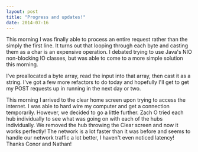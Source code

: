 ```yaml
---
layout: post
title: "Progress and updates!"
date: 2014-07-16
---
```


This morning I was finally able to process an entire request rather than the simply the first line. It turns out that looping through each byte and casting them as a char is an expensive operation. I debated trying to use Java's NIO non-blocking IO classes, but was able to come to a more simple solution this morning. 

I've preallocated a byte array, read the input into that array, then cast it as a string. I've got a few more refactors to do today and hopefully I'll get to get my POST requests up in running in the next day or two. 

This morning I arrived to the clear home screen upon trying to access the internet. I was able to hard wire my computer and get a connection temporarily. However, we decided to go a little further. Zach O tried each hub individually to see what was going on with each of the hubs individually. We removed the hub throwing the Clear screen and now it works perfectly! The network is a lot faster than it was before and seems to handle our network traffic a lot better, I haven't even noticed latency! Thanks Conor and Nathan! 
